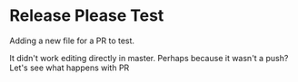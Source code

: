 # Release Please Test

Adding a new file for a PR to test.

It didn't work editing directly in master.  Perhaps because it wasn't a push?  Let's see what happens with PR
